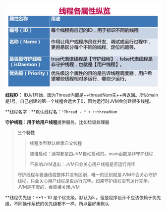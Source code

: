 ![image-20200420092338795](图片/image-20200420092338795.png)

**线程ID：** ID从1开始，因为Thread内部是++threadNum先++再返回。所以main是1号。自己创建的第一个线程会远大于0，因为运行时JVM会创建很多线程。

**线程名字：**默认线程名：`"Thread - " + ++threadNum`

**守护线程：**用于给**用户线程**提供服务。比如垃圾处理器

> **三个特性**
>
> > 线程类型默认继承自父线程
> >
> > 被谁启动：通常都是由JVM自动启动的。main函数是非守护线程
> >
> > 不影响JVM退出：JVM只会关心用户线程是否运行完毕
>
> 守护线程与普通线程整体并没有区别，唯一的区别就是JVM不会关心守护线程，只会关心用户线程是否运行完毕。如果守护线程没有运行完毕，JVM是不管的，会直接关闭JVM

**线程优先级：**1 - 10 是个优先级，默认为5 。但是程序设计不应该依赖于优先级，不同操作系统的优先级都不一样。所以最好用默认


